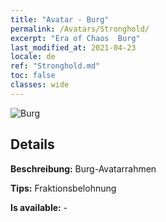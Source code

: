 ```yaml
---
title: "Avatar - Burg"
permalink: /Avatars/Stronghold/
excerpt: "Era of Chaos  Burg"
last_modified_at: 2021-04-23
locale: de
ref: "Stronghold.md"
toc: false
classes: wide
---
```

 ![Burg](/images/a/avatarFrame_4.png)

## Details

 **Beschreibung:** Burg-Avatarrahmen 

 **Tips:** Fraktionsbelohnung 

 **Is available:**  - 

